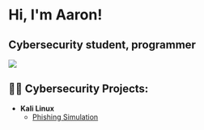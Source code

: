 <h1>Hi, I'm Aaron!</h1>
<h2><b>Cybersecurity student, programmer</b></h2>
<a href="https://www.linkedin.com/in/artalalla">
  <img src="https://img.shields.io/badge/-LinkedIn-0072b1?&style=for-the-badge&logo=linkedin&logoColor=white" />
</a>


<h2>👨‍💻 Cybersecurity Projects:</h2>

- <b>Kali Linux</b>
  - [Phishing Simulation](https://github.com/artalalla/Phishing-Simulation)
